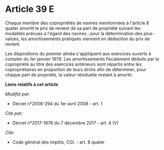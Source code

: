 # Article 39 E

Chaque membre des copropriétés de navires mentionnées à l'article 8 quater amortit le prix de revient de sa part de propriété
suivant les modalités prévues à l'égard des navires ; pour la détermination des plus-values, les amortissements pratiqués
viennent en déduction du prix de revient. 

Les dispositions du premier alinéa s'appliquent aux exercices ouverts à compter du 1er janvier 1978. Les amortissements
fiscalement déduits par la copropriété au titre des exercices antérieurs sont répartis entre les copropriétaires en
proportion de leurs droits afin de déterminer, pour chaque part de propriété, la valeur résiduelle restant à amortir.

**Liens relatifs à cet article**

_Modifié par_:

  - Décret n°2008-294 du 1er avril 2008 - art. 1

_Cité par_:

  - Décret n°2017-1676 du 7 décembre 2017 - art. 4 (V)

_Cite_:

  - Code général des impôts, CGI. - art. 8 quater

